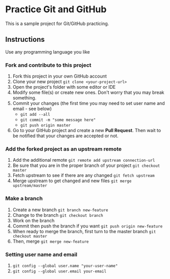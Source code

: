 # Practice Git and GitHub

This is a sample project for Git/GitHub practicing.

## Instructions

Use any programming language you like

### Fork and contribute to this project

1. Fork this project in your own GitHub account
1. Clone your new project ```git clone <your-project-url>``` 
1. Open the project's folder with some editor or IDE
1. Modify some file(s) or create new ones. Don't worry that you 
may break something.
1. Commit your changes (the first time you may need to 
   set user name and email - see below)
    - ```git add --all```
    - ```git commit -m "some message here"```
    - ```git push origin master```
1. Go to your GitHub project and create a new **Pull Request**. Then 
wait to be notified that your changes are accepted or not.

### Add the forked project as an upstream remote

1. Add the additional remote ```git remote add upstream connection-url```
1. Be sure that you are in the proper branch of your project
```git checkout master```
1. Fetch upstream to see if there are any changed ```git fetch upstream```
1. Merge upstream to get changed and new files ```git merge upstream/master```

### Make a branch

1. Create a new branch ```git branch new-feature```
1. Change to the branch ```git checkout branch```
1. Work on the branch
1. Commit then push the branch if you want ```git push origin new-feature```
1. When ready to merge the branch, first turn to the master branch 
```git checkout master```
1. Then, merge ```git merge new-feature```
   
### Setting user name and email
1. ```git config --global user.name "your-user-name"```
1. ```git config --global user.email your-email```